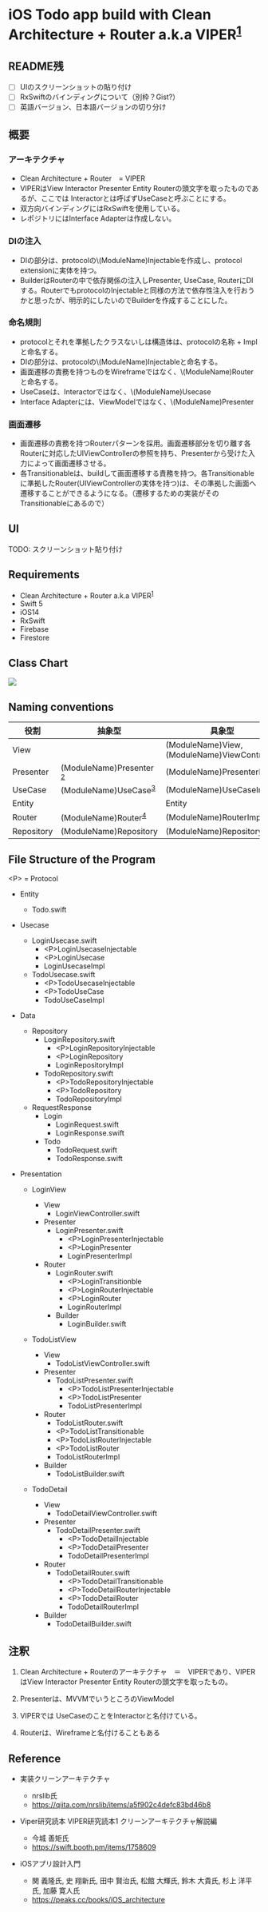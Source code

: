 # iOS Todo app build with Clean Architecture + Router a.k.a VIPER<sup>[1](#note1)</sup>

## README残

- [ ] UIのスクリーンショットの貼り付け
- [ ] RxSwiftのバインディングについて（別枠？Gist?）
- [ ] 英語バージョン、日本語バージョンの切り分け

## 概要

### アーキテクチャ

- Clean Architecture + Router　= VIPER
- VIPERはView Interactor Presenter Entity Routerの頭文字を取ったものであるが、ここでは Interactorとは呼ばずUseCaseと呼ぶことにする。
- 双方向バインディングにはRxSwiftを使用している。
- レポジトリにはInterface Adapterは作成しない。

### DIの注入

- DIの部分は、protocolの\\(ModuleName)Injectableを作成し、protocol extensionに実体を持つ。
- BuilderはRouterの中で依存関係の注入しPresenter, UseCase, RouterにDIする。RouterでもprotocolのInjectableと同様の方法で依存性注入を行おうかと思ったが、明示的にしたいのでBuilderを作成することにした。

### 命名規則

- protocolとそれを準拠したクラスないしは構造体は、protocolの名称 + Implと命名する。
- DIの部分は、protocolの\\(ModuleName)Injectableと命名する。
- 画面遷移の責務を持つものをWireframeではなく、\\(ModuleName)Routerと命名する。
- UseCaseは、Interactorではなく、\\(ModuleName)Usecase
- Interface Adapterには、ViewModelではなく、\\(ModuleName)Presenter

### 画面遷移

- 画面遷移の責務を持つRouterパターンを採用。画面遷移部分を切り離す各Routerに対応したUIViewControllerの参照を持ち、Presenterから受けた入力によって画面遷移させる。
- 各Transitionableは、buildして画面遷移する責務を持つ。各Transitionableに準拠したRouter(UIViewControllerの実体を持つ)は、その準拠した画面へ遷移することができるようになる。（遷移するための実装がそのTransitionableにあるので）

## UI

TODO: スクリーンショット貼り付け

## Requirements

- Clean Architecture + Router a.k.a VIPER<sup>[1](#note1)</sup>
- Swift 5
- iOS14
- RxSwift
- Firebase
- Firestore

## Class Chart

<img src="https://docs.google.com/drawings/d/e/2PACX-1vSgHoUQDGKzsEiM8oaBD5dv5hGxEjHILlpnIOmOni308qQD79W35BrA6kxwEhBwugF1GkaJ81hF8meF/pub?w=960&amp;h=720">

## Naming conventions

|  役割 | 抽象型 | 具象型 |
| --- | --- | --- |
|  View | | (ModuleName)View, (ModuleName)ViewController |
|  Presenter | (ModuleName)Presenter <sup>[2](#note2)</sup>| (ModuleName)PresenterImpl |
|  UseCase| (ModuleName)UseCase<sup>[3](#note3)</sup>  | (ModuleName)UseCaseImpl |
|  Entity |  | Entity |
|  Router | (ModuleName)Router<sup>[4](#note4)</sup> | (ModuleName)RouterImpl |
|  Repository | (ModuleName)Repository | (ModuleName)RepositoryImpl |

## File Structure of the Program

\<P> = Protocol

- Entity
  - Todo.swift

- Usecase
  - LoginUsecase.swift
    - \<P>LoginUsecaseInjectable
    - \<P>LoginUsecase
    - LoginUsecaseImpl
  - TodoUsecase.swift
    - \<P>TodoUsecaseInjectable
    - \<P>TodoUseCase
    - TodoUseCaseImpl

- Data
  - Repository
    - LoginRepository.swift
      - \<P>LoginRepositoryInjectable
      - \<P>LoginRepository
      - LoginRepositoryImpl
    - TodoRepository.swift
      - \<P>TodoRepositoryInjectable
      - \<P>TodoRepository
      - TodoRepositoryImpl
  - RequestResponse
    - Login
      - LoginRequest.swift
      - LoginResponse.swift
    - Todo
      - TodoRequest.swift
      - TodoResponse.swift

- Presentation
  - LoginView
    - View
      - LoginViewController.swift
    - Presenter
      - LoginPresenter.swift
        - \<P>LoginPresenterInjectable
        - \<P>LoginPresenter
        - LoginPresenterImpl
    - Router
      - LoginRouter.swift
        - \<P>LoginTransitionble
        - \<P>LoginRouterInjectable
        - \<P>LoginRouter
        - LoginRouterImpl
      - Builder
        - LoginBuilder.swift

  - TodoListView
    - View
      - TodoListViewController.swift
    - Presenter
      - TodoListPresenter.swift
        - \<P>TodoListPresenterInjectable
        - \<P>TodoListPresenter
        - TodoListPresenterImpl
    - Router
      - TodoListRouter.swift
      - \<P>TodoListTransitionable
      - \<P>TodoListRouterInjectable
      - \<P>TodoListRouter
      - TodoListRouterImpl
    - Builder
      - TodoListBuilder.swift

  - TodoDetail
    - View
      - TodoDetailViewController.swift
    - Presenter
      - TodoDetailPresenter.swift
        - \<P>TodoDetailInjectable
        - \<P>TodoDetailPresenter
        - TodoDetailPresenterImpl
    - Router
      - TodoDetailRouter.swift
        - \<P>TodoDetailTransitionable
        - \<P>TodoDetailRouterInjectable
        - \<P>TodoDetailRouter
        - TodoDetailRouterImpl
    - Builder
      - TodoDetailBuilder.swift

## 注釈

1. <p id="note1">Clean Architecture + Routerのアーキテクチャ　＝　VIPERであり、VIPERはView Interactor Presenter Entity Routerの頭文字を取ったもの。</p>
2. <p id="note2">Presenterは、MVVMでいうところのViewModel</p>
3. <p id="note3">VIPERでは UseCaseのことをInteractorと名付けている。</p>
4. <p id="note4">Routerは、Wireframeと名付けることもある</p>

## Reference

- 実装クリーンアーキテクチャ
  - nrslib氏
  - <https://qiita.com/nrslib/items/a5f902c4defc83bd46b8>

- Viper研究読本 VIPER研究読本1 クリーンアーキテクチャ解説編
  - 今城 善矩氏
  - <https://swift.booth.pm/items/1758609>

- iOSアプリ設計入門
  - 関 義隆氏, 史 翔新氏, 田中 賢治氏, 松館 大輝氏, 鈴木 大貴氏, 杉上 洋平氏, 加藤 寛人氏
  - <https://peaks.cc/books/iOS_architecture>
